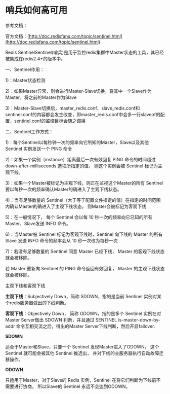 # 哨兵如何高可用

参考文档：

官方文档：[http://doc.redisfans.com/topic/sentinel.html](http://doc.redisfans.com/topic/sentinel.html)

Redis SentinelSentinel\(哨兵\)是用于监控redis集群中Master状态的工具，其已经被集成在redis2.4+的版本中。

一、Sentinel作用：

1\)：Master状态检测

2\)：如果Master异常，则会进行Master-Slave切换，将其中一个Slave作为Master，将之前的Master作为Slave

3\)：Master-Slave切换后，master\_redis.conf、slave\_redis.conf和sentinel.conf的内容都会发生改变，即master\_redis.conf中会多一行slaveof的配置，sentinel.conf的监控目标会随之调换

二、Sentinel工作方式：

1\)：每个Sentinel以每秒钟一次的频率向它所知的Master，Slave以及其他 Sentinel 实例发送一个 PING 命令

2\)：如果一个实例（instance）距离最后一次有效回复 PING 命令的时间超过 down-after-milliseconds 选项所指定的值， 则这个实例会被 Sentinel 标记为主观下线。

3\)：如果一个Master被标记为主观下线，则正在监视这个Master的所有 Sentinel 要以每秒一次的频率确认Master的确进入了主观下线状态。

4\)：当有足够数量的 Sentinel（大于等于配置文件指定的值）在指定的时间范围内确认Master的确进入了主观下线状态， 则Master会被标记为客观下线

5\)：在一般情况下， 每个 Sentinel 会以每 10 秒一次的频率向它已知的所有Master，Slave发送 INFO 命令。

6\)：当Master被 Sentinel 标记为客观下线时，Sentinel 向下线的 Master 的所有 Slave 发送 INFO 命令的频率会从 10 秒一次改为每秒一次

7\)：若没有足够数量的 Sentinel 同意 Master 已经下线， Master 的客观下线状态就会被移除。

若 Master 重新向 Sentinel 的 PING 命令返回有效回复， Master 的主观下线状态就会被移除。

主观下线和客观下线

**主观下线**：Subjectively Down，简称 SDOWN，指的是当前 Sentinel 实例对某个redis服务器做出的下线判断。

**客观下线**：Objectively Down， 简称 ODOWN，指的是多个 Sentinel 实例在对Master Server做出 SDOWN 判断，并且通过 SENTINEL is-master-down-by-addr 命令互相交流之后，得出的Master Server下线判断，然后开启failover.

**SDOWN**

适合于Master和Slave，只要一个 Sentinel 发现Master进入了ODOWN， 这个 Sentinel 就可能会被其他 Sentinel 推选出， 并对下线的主服务器执行自动故障迁移操作。

**ODOWN**

只适用于Master，对于Slave的 Redis 实例，Sentinel 在将它们判断为下线前不需要进行协商， 所以Slave的 Sentinel 永远不会达到ODOWN。

